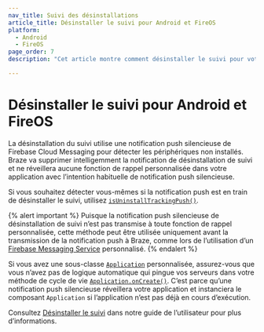 ```yaml
---
nav_title: Suivi des désinstallations
article_title: Désinstaller le suivi pour Android et FireOS
platform: 
  - Android
  - FireOS
page_order: 7
description: "Cet article montre comment désinstaller le suivi pour votre application Android ou FireOS."

---
```


# Désinstaller le suivi pour Android et FireOS

La désinstallation du suivi utilise une notification push silencieuse de Firebase Cloud Messaging pour détecter les périphériques non installés. Braze va supprimer intelligemment la notification de désinstallation de suivi et ne réveillera aucune fonction de rappel personnalisée dans votre application avec l’intention habituelle de notification push silencieuse.

Si vous souhaitez détecter vous-mêmes si la notification push est en train de désinstaller le suivi, utilisez [`isUninstallTrackingPush()`][3].

{% alert important %}
Puisque la notification push silencieuse de désinstallation de suivi n’est pas transmise à toute fonction de rappel personnalisée, cette méthode peut être utilisée uniquement avant la transmission de la notification push à Braze, comme lors de l’utilisation d’un [Firebase Messaging Service]({{site.baseurl}}/developer_guide/platform_integration_guides/android/push_notifications/android/integration/standard_integration/#step-1-register-braze-firebase-messaging-service) personnalisé.
{% endalert %}

Si vous avez une sous-classe [`Application`][1] personnalisée, assurez-vous que vous n’avez pas de logique automatique qui pingue vos serveurs dans votre méthode de cycle de vie [`Application.onCreate()`][2]. C’est parce qu’une notification push silencieuse réveillera votre application et instanciera le composant `Application` si l’application n’est pas déjà en cours d’exécution.

Consultez [Désinstaller le suivi][4] dans notre guide de l’utilisateur pour plus d’informations.

[1]: https://developer.android.com/reference/android/app/Application
[2]: https://developer.android.com/reference/android/app/Application#onCreate()
[3]: https://appboy.github.io/appboy-android-sdk/kdoc/braze-android-sdk/com.braze.push/-braze-notification-utils/is-uninstall-tracking-push.html
[4]: {{site.baseurl}}/user_guide/data_and_analytics/tracking/uninstall_tracking/#uninstall-tracking

